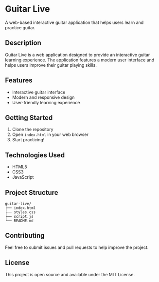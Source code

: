 # Guitar Live

A web-based interactive guitar application that helps users learn and practice guitar.

## Description

Guitar Live is a web application designed to provide an interactive guitar learning experience. The application features a modern user interface and helps users improve their guitar playing skills.

## Features

- Interactive guitar interface
- Modern and responsive design
- User-friendly learning experience

## Getting Started

1. Clone the repository
2. Open `index.html` in your web browser
3. Start practicing!

## Technologies Used

- HTML5
- CSS3
- JavaScript

## Project Structure

```
guitar-live/
├── index.html
├── styles.css
├── script.js
└── README.md
```

## Contributing

Feel free to submit issues and pull requests to help improve the project.

## License

This project is open source and available under the MIT License. 